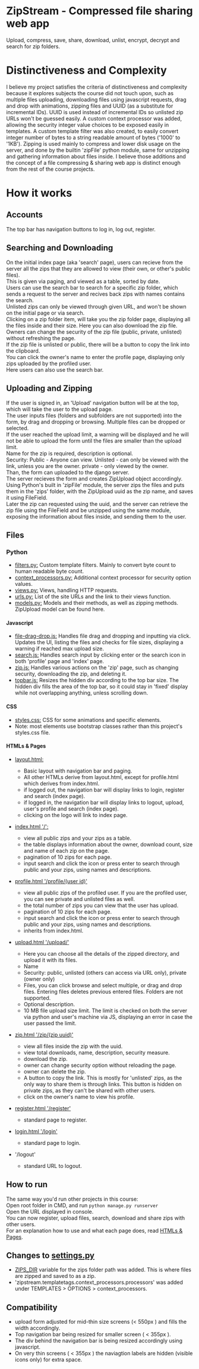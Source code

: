 # ZipStream - Compressed file sharing web app
Upload, compress, save, share, download, unlist, encrypt, decrypt and search for zip folders.

# Distinctiveness and Complexity
I believe my project satisfies the criteria of distinctiveness and complexity because it explores subjects the course did not touch upon, such as multiple files uploading, downloading files using javascript requests, drag and drop with animations, zipping files and UUID (as a substitute for incremental IDs). UUID is used instead of incremental IDs so unlisted zip URLs won't be guessed easily. A custom context processor was added, allowing the security integer value choices to be exposed easily in templates. A custom template filter was also created, to easily convert integer number of bytes to a string readable amount of bytes ('1000' to '1KB'). Zipping is used mainly to compress and lower disk usage on the server, and done by the builtin 'zipFile' python module, same for unzipping and gathering information about files inside. I believe those additions and the concept of a file compressing & sharing web app is distinct enough from the rest of the course projects. 

# How it works
## Accounts
The top bar has navigation buttons to log in, log out, register.

## Searching and Downloading
On the initial index page (aka 'search' page), users can recieve from the server all the zips that they are allowed to view (their own, or other's public files).<br>
This is given via paging, and viewed as a table, sorted by date.<br>
Users can use the search bar to search for a specific zip folder, which sends a request to the server and recives back zips with names contains the search.<br>
Unlisted zips can only be viewed through given URL, and won't be shown on the initial page or via search.<br>
Clicking on a zip folder item, will take you the zip folder page, displaying all the files inside and their size. Here you can also download the zip file.<br>
Owners can change the security of the zip file (public, private, unlisted) without refreshing the page.<br>
If the zip file is unlisted or public, there will be a button to copy the link into the clipboard.<br>
You can click the owner's name to enter the profile page, displaying only zips uploaded by the profiled user.<br>
Here users can also use the search bar.<br>

## Uploading and Zipping
If the user is signed in, an 'Upload' navigation button will be at the top, which will take the user to the upload page.<br>
The user inputs files (folders and subfolders are not supported) into the form, by drag and dropping or browsing. Multiple files can be dropped or selected.<br>
If the user reached the upload limit, a warning will be displayed and he will not be able to upload the form until the files are smaller than the upload limit.<br>
Name for the zip is required, description is optional.<br>
Security: Public - Anyone can view. Unlisted - can only be viewed with the link, unless you are the owner. private - only viewed by the owner.<br>
Than, the form can uploaded to the django server.<br>
The server recieves the form and creates ZipUpload object accordingly.<br>
Using Python's built in 'zipFile' module, the server zips the files and puts them in the 'zips' folder, with the ZipUpload uuid as the zip name, and saves it using FileField.<br>
Later the zip can requested using the uuid, and the server can retrieve the zip file using the FileField and be unzipped using the same module, exposing the information about files inside, and sending them to the user.<br>

## Files

### Python
- [filters.py:](zipstream/templatetags/filters.py) Custom template filters. Mainly to convert byte count to human readable byte count.
- [context_processors.py:](zipstream/templatetags/context_processors.py) Additional context processor for security option values.
- [views.py:](zipstream/views.py) Views, handling HTTP requests.
- [urls.py:](zipstream/urls.py) List of the site URLs and the link to their views function.
- [models.py:](zipstream/models.py) Models and their methods, as well as zipping methods. ZipUpload model can be found here.

#### Javascript
- [file-drag-drop.js:](zipstream/static/zipstream/file-drag-drop.js) Handles file drag and dropping and inputting via click. Updates the UI, listing the files and checks for file sizes, displaying a warning if reached max upload size.
- [search.js:](zipstream/static/zipstream/search.js) Handles search input by clicking enter or the search icon in both 'profile' page and 'index' page.
- [zip.js:](zipstream/static/zipstream/zip.js) Handles various actions on the 'zip' page, such as changing security, downloading the zip, and deleting it.
- [topbar.js:](zipstream/static/zipstream/topbar.js) Resizes the hidden div according to the top bar size. The hidden div fills the area of the top bar, so it could stay in 'fixed' display while not overlapping anything, unless scrolling down.

#### CSS
- [styles.css:](zipstream/static/zipstream/styles.css) CSS for some animations and specific elements.
- Note: most elements use bootstrap classes rather than this project's styles.css file.

#### <a name="pages"></a>HTMLs & Pages
- [layout.html:](zipstream/templates/zipstream/layout.html) 
    - Basic layout with navigation bar and paging.
    - All other HTMLs derive from layout.html, except for profile.html which derives from index.html.
    - if logged out, the navigation bar will display links to login, register and search (index page).
    - if logged in, the navigation bar will display links to logout, upload, user's profile and search (index page).
    - clicking on the logo will link to index page.

- [index.html '/':](zipstream/templates/zipstream/index.html) 
    - view all public zips and your zips as a table.
    - the table displays information about the owner, download count, size and name of each zip on the page.
    - pagination of 10 zips for each page.
    - input search and click the icon or press enter to search through public and your zips, using names and descriptions.

- [profile.html '/profile/(user id)'](zipstream/templates/zipstream/profile.html) 
    - view all public zips of the profiled user. If you are the profiled user, you can see private and unlisted files as well.
    - the total number of zips you can view that the user has upload. 
    - pagination of 10 zips for each page.
    - input search and click the icon or press enter to search through public and your zips, using names and descriptions.
    - inherits from index.html.

- [upload.html '/upload/'](zipstream/templates/zipstream/upload.html)
    - Here you can choose all the details of the zipped directory, and upload it with its files.
    - Name
    - Security: public, unlisted (others can access via URL only), private (owner only)
    - Files, you can click browse and select multiple, or drag and drop files. Entering files deletes previous entered files. Folders are not supported.
    - Optional description.
    - 10 MB file upload size limit.
    The limit is checked on both the server via python and user's machine via JS, displaying an error in case the user passed the limit. 

- [zip.html '/zip/(zip uuid)'](zipstream/templates/zipstream/upload.html)
    - view all files inside the zip with the uuid.
    - view total downloads, name, description, security measure.
    - download the zip.
    - owner can change security option without reloading the page.
    - owner can delete the zip.
    - A button to copy the link. This is mostly for 'unlisted' zips, as the only way to share them is through links. This button is hidden on private zips, as they can't be shared with other users.
    - click on the owner's name to view his profile.

- [register.html '/register'](zipstream/templates/zipstream/register.html)
    - standard page to register.

- [login.html '/login'](zipstream/templates/zipstream/login.html)
    - standard page to login.

- '/logout'
    - standard URL to logout.

## How to run
The same way you'd run other projects in this course:<br>
Open root folder in CMD, and run ```python manage.py runserver```<br>
Open the URL displayed in console.<br>
You can now register, upload files, search, download and share zips with other users.<br>
For an explanation how to use and what each page does, read [HTMLs & Pages](#pages).

## Changes to [settings.py](capstone/settings.py)
- [ZIPS_DIR](zips/) variable for the zips folder path was added. This is where files are zipped and saved to as a zip. 
- 'zipstream.templatetags.context_processors.processors' was added under TEMPLATES > OPTIONS > context_processors.
 
## Compatibility
- upload form adjusted for mid-thin size screens (< 550px ) and fills the width accordingly.
- Top navigation bar being resized for smaller screen ( < 355px ).
- The div behind the navigation bar is being resized accordingly using javascript.
- On very thin screens ( < 355px ) the naviagtion labels are hidden (visible icons only) for extra space.
